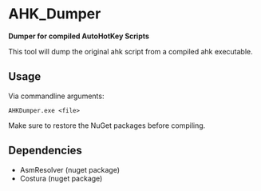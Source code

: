 # AHK_Dumper
**Dumper for compiled AutoHotKey Scripts**

This tool will dump the original ahk script from a compiled ahk executable.

## Usage

Via commandline arguments:

    AHKDumper.exe <file>

Make sure to restore the NuGet packages before compiling.

## Dependencies
- AsmResolver (nuget package)
- Costura (nuget package)
